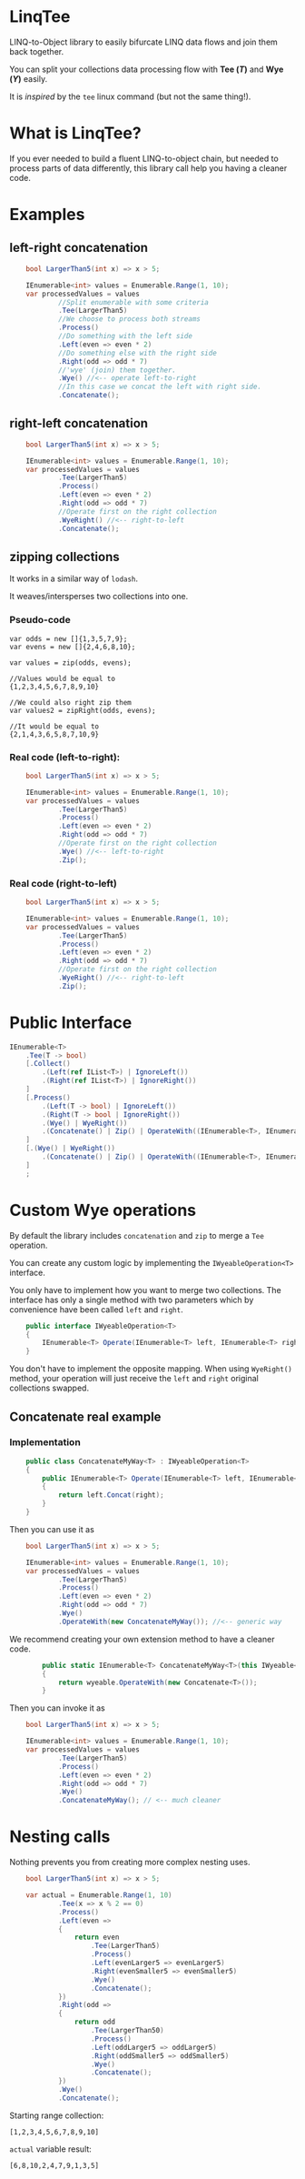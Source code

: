 # LinqTee
LINQ-to-Object library to easily bifurcate LINQ data flows and join them back together.

You can split your collections data processing flow with **Tee (*T*)** and **Wye (*Y*)** easily.

It is *inspired* by the `tee` linux command (but not the same thing!).

# What is LinqTee?

If you ever needed to build a fluent LINQ-to-object chain, but needed to process parts of data differently, this library call help you having a cleaner code.

# Examples

## left-right concatenation
```cs
    bool LargerThan5(int x) => x > 5;

    IEnumerable<int> values = Enumerable.Range(1, 10);
    var processedValues = values
            //Split enumerable with some criteria
            .Tee(LargerThan5)
            //We choose to process both streams
            .Process()
            //Do something with the left side
            .Left(even => even * 2)
            //Do something else with the right side
            .Right(odd => odd * 7)
            //'wye' (join) them together.
            .Wye() //<-- operate left-to-right
            //In this case we concat the left with right side.
            .Concatenate();
``` 

## right-left concatenation

```cs
    bool LargerThan5(int x) => x > 5;

    IEnumerable<int> values = Enumerable.Range(1, 10);
    var processedValues = values
            .Tee(LargerThan5)
            .Process()
            .Left(even => even * 2)
            .Right(odd => odd * 7)
            //Operate first on the right collection
            .WyeRight() //<-- right-to-left
            .Concatenate();
```

## zipping collections

It works in a similar way of `lodash`. 

It weaves/intersperses two collections into one.

### Pseudo-code

```
var odds = new []{1,3,5,7,9};
var evens = new []{2,4,6,8,10};

var values = zip(odds, evens);

//Values would be equal to
{1,2,3,4,5,6,7,8,9,10}

//We could also right zip them
var values2 = zipRight(odds, evens);

//It would be equal to
{2,1,4,3,6,5,8,7,10,9}
```

### Real code (left-to-right):

```cs
    bool LargerThan5(int x) => x > 5;

    IEnumerable<int> values = Enumerable.Range(1, 10);
    var processedValues = values
            .Tee(LargerThan5)
            .Process()
            .Left(even => even * 2)
            .Right(odd => odd * 7)
            //Operate first on the right collection
            .Wye() //<-- left-to-right
            .Zip();
```

### Real code (right-to-left)

```cs
    bool LargerThan5(int x) => x > 5;

    IEnumerable<int> values = Enumerable.Range(1, 10);
    var processedValues = values
            .Tee(LargerThan5)
            .Process()
            .Left(even => even * 2)
            .Right(odd => odd * 7)
            //Operate first on the right collection
            .WyeRight() //<-- right-to-left
            .Zip();
```

# Public Interface

```cs
IEnumerable<T>
    .Tee(T -> bool)
    [.Collect()
        .(Left(ref IList<T>) | IgnoreLeft())
        .(Right(ref IList<T>) | IgnoreRight())
    ]
    [.Process()
        .(Left(T -> bool) | IgnoreLeft())
        .(Right(T -> bool | IgnoreRight())
        .(Wye() | WyeRight())
        .(Concatenate() | Zip() | OperateWith((IEnumerable<T>, IEnumerable<T>) -> IEnumerable<T>))
    ]
    [.(Wye() | WyeRight())
        .(Concatenate() | Zip() | OperateWith((IEnumerable<T>, IEnumerable<T>) -> IEnumerable<T>))
    ]
    ;
```

# Custom Wye operations

By default the library includes `concatenation` and `zip` to merge a `Tee` operation.

You can create any custom logic by implementing the `IWyeableOperation<T>` interface.

You only have to implement how you want to merge two collections.
The interface has only a single method with two parameters which by convenience have been called `left` and `right`.
```cs
    public interface IWyeableOperation<T>
    {
        IEnumerable<T> Operate(IEnumerable<T> left, IEnumerable<T> right);
    }
```

You don't have to implement the opposite mapping. When using `WyeRight()` method, your operation will just receive the `left` and `right` original collections swapped. 

## Concatenate real example

### Implementation
```cs
    public class ConcatenateMyWay<T> : IWyeableOperation<T>
    {
        public IEnumerable<T> Operate(IEnumerable<T> left, IEnumerable<T> right)
        {
            return left.Concat(right);
        }
    }
````

Then you can use it as

```cs
    bool LargerThan5(int x) => x > 5;

    IEnumerable<int> values = Enumerable.Range(1, 10);
    var processedValues = values
            .Tee(LargerThan5)
            .Process()
            .Left(even => even * 2)
            .Right(odd => odd * 7)
            .Wye()
            .OperateWith(new ConcatenateMyWay()); //<-- generic way
```

We recommend creating your own extension method to have a cleaner code.

```cs
        public static IEnumerable<T> ConcatenateMyWay<T>(this IWyeable<T> wyeable)
        {
            return wyeable.OperateWith(new Concatenate<T>());
        }
``` 

Then you can invoke it as

```cs
    bool LargerThan5(int x) => x > 5;

    IEnumerable<int> values = Enumerable.Range(1, 10);
    var processedValues = values
            .Tee(LargerThan5)
            .Process()
            .Left(even => even * 2)
            .Right(odd => odd * 7)
            .Wye()
            .ConcatenateMyWay(); // <-- much cleaner
```

# Nesting calls

Nothing prevents you from creating more complex nesting uses.

```cs
    bool LargerThan5(int x) => x > 5;

    var actual = Enumerable.Range(1, 10)
            .Tee(x => x % 2 == 0)
            .Process()
            .Left(even =>
            {
                return even
                    .Tee(LargerThan5)
                    .Process()
                    .Left(evenLarger5 => evenLarger5)
                    .Right(evenSmaller5 => evenSmaller5)
                    .Wye()
                    .Concatenate();
            })
            .Right(odd =>
            {
                return odd
                    .Tee(LargerThan50)
                    .Process()
                    .Left(oddLarger5 => oddLarger5)
                    .Right(oddSmaller5 => oddSmaller5)
                    .Wye()
                    .Concatenate();
            })
            .Wye()
            .Concatenate();
```

Starting range collection:

`[1,2,3,4,5,6,7,8,9,10]`

`actual` variable result:

`[6,8,10,2,4,7,9,1,3,5]`
